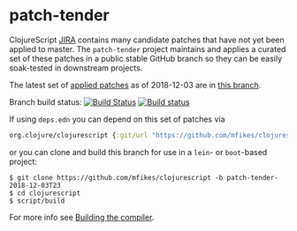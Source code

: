 # patch-tender
ClojureScript [JIRA](https://dev.clojure.org/jira/browse/CLJS) contains many candidate patches that have not yet been applied to master.
The `patch-tender` project maintains and applies a curated set of these patches in a public stable GitHub branch so they can be easily soak-tested in downstream projects.

The latest set of [applied patches](https://github.com/clojure/clojurescript/compare/master...mfikes:patch-tender-2018-12-03T23) as of 2018-12-03 are in [this branch](https://github.com/mfikes/clojurescript/commits/patch-tender-2018-12-03T23).

Branch build status: [![Build Status](https://travis-ci.org/mfikes/clojurescript.svg?branch=patch-tender-2018-12-03T23)](https://travis-ci.org/mfikes/clojurescript) [![Build status](https://ci.appveyor.com/api/projects/status/oggs1yydb8c2t6pa/branch/patch-tender-2018-12-03T23?svg=true)](https://ci.appveyor.com/project/mfikes/clojurescript/branch/patch-tender-2018-12-03T23)

If using `deps.edn` you can depend on this set of patches via
```clojure
org.clojure/clojurescript {:git/url "https://github.com/mfikes/clojurescript" :sha "17ab3463835cc5551f72fb986badb1f20a4c9e64"}
```

or you can clone and build this branch for use in a `lein`- or `boot`-based project:

```
$ git clone https://github.com/mfikes/clojurescript -b patch-tender-2018-12-03T23
$ cd clojurescript
$ script/build
```
For more info see [Building the compiler](https://clojurescript.org/community/building).